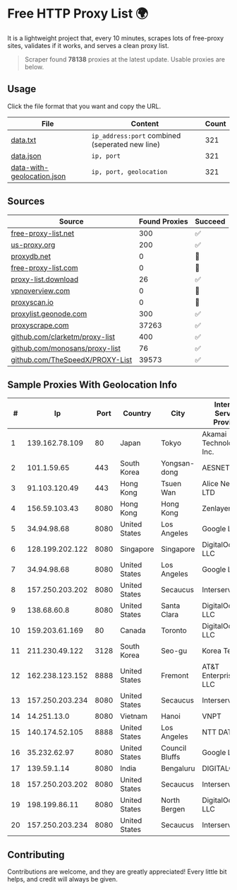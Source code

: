 
# Free HTTP Proxy List 🌍

It is a lightweight project that, every 10 minutes, scrapes lots of free-proxy sites, validates if it works, and serves a clean proxy list.


> Scraper found **78138** proxies at the latest update. Usable proxies are below.

## Usage

Click the file format that you want and copy the URL.


|File|Content|Count|
|----|-------|-----|
|[data.txt](https://raw.githubusercontent.com/themiralay/Proxy-List-World/master/data.txt)|`ip_address:port` combined (seperated new line)|321|
|[data.json](https://raw.githubusercontent.com/themiralay/Proxy-List-World/master/data.json)|`ip, port`|321|
|[data-with-geolocation.json](https://raw.githubusercontent.com/themiralay/Proxy-List-World/master/data-with-geolocation.json)|`ip, port, geolocation`|321|

## Sources

|Source|Found Proxies|Succeed|
|------|-------------|-------|
|[free-proxy-list.net](https://free-proxy-list.net)|300|✅|
|[us-proxy.org](https://www.us-proxy.org)|200|✅|
|[proxydb.net](http://proxydb.net)|0|🚫|
|[free-proxy-list.com](https://free-proxy-list.com/?page=&port=&type%5B%5D=http&type%5B%5D=https&up_time=0&search=Search)|0|🚫|
|[proxy-list.download](https://www.proxy-list.download/HTTP)|26|✅|
|[vpnoverview.com](https://vpnoverview.com/privacy/anonymous-browsing/free-proxy-servers)|0|🚫|
|[proxyscan.io](https://www.proxyscan.io)|0|🚫|
|[proxylist.geonode.com](https://proxylist.geonode.com/api/proxy-list?limit=300&page=1&sort_by=lastChecked&sort_type=desc&protocols=http,https)|300|✅|
|[proxyscrape.com](https://api.proxyscrape.com/v2/?request=displayproxies&protocol=http&timeout=10000&country=all&ssl=all&anonymity=all)|37263|✅|
|[github.com/clarketm/proxy-list](https://raw.githubusercontent.com/clarketm/proxy-list/master/proxy-list-raw.txt)|400|✅|
|[github.com/monosans/proxy-list](https://raw.githubusercontent.com/monosans/proxy-list/main/proxies/http.txt)|76|✅|
|[github.com/TheSpeedX/PROXY-List](https://raw.githubusercontent.com/TheSpeedX/PROXY-List/master/http.txt)|39573|✅|


## Sample Proxies With Geolocation Info

|#|Ip|Port|Country|City|Internet Service Provider|
|-|--|----|-------|----|-------------------------|
|1|139.162.78.109|80|Japan|Tokyo|Akamai Technologies, Inc.|
|2|101.1.59.65|443|South Korea|Yongsan-dong|AESNET|
|3|91.103.120.49|443|Hong Kong|Tsuen Wan|Alice Networks LTD|
|4|156.59.103.43|8080|Hong Kong|Hong Kong|Zenlayer Inc|
|5|34.94.98.68|8080|United States|Los Angeles|Google LLC|
|6|128.199.202.122|8080|Singapore|Singapore|DigitalOcean, LLC|
|7|34.94.98.68|8080|United States|Los Angeles|Google LLC|
|8|157.250.203.202|8080|United States|Secaucus|Interserver, Inc|
|9|138.68.60.8|8080|United States|Santa Clara|DigitalOcean, LLC|
|10|159.203.61.169|80|Canada|Toronto|DigitalOcean, LLC|
|11|211.230.49.122|3128|South Korea|Seo-gu|Korea Telecom|
|12|162.238.123.152|8888|United States|Fremont|AT&T Enterprises, LLC|
|13|157.250.203.234|8080|United States|Secaucus|Interserver, Inc|
|14|14.251.13.0|8080|Vietnam|Hanoi|VNPT|
|15|140.174.52.105|8888|United States|Los Angeles|NTT DATA|
|16|35.232.62.97|8080|United States|Council Bluffs|Google LLC|
|17|139.59.1.14|8080|India|Bengaluru|DIGITALOCEAN|
|18|157.250.203.202|8080|United States|Secaucus|Interserver, Inc|
|19|198.199.86.11|8080|United States|North Bergen|DigitalOcean, LLC|
|20|157.250.203.234|8080|United States|Secaucus|Interserver, Inc|



## Contributing

Contributions are welcome, and they are greatly appreciated! Every
little bit helps, and credit will always be given.

